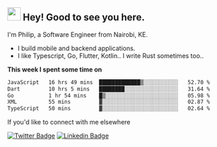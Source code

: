 <h2><img src="https://slackmojis.com/emojis/3643-cool-doge/download" width="30"/> Hey! Good to see you here.</h2>

<p>I'm Philip, a Software Engineer from Nairobi, KE. 

- I build mobile and backend applications.
- I like Typescript, Go, Flutter, Kotlin.. I write Rust sometimes too..</p>

**This week I spent some time on**
<!--START_SECTION:waka-->

```txt
JavaScript   16 hrs 49 mins  █████████████▒░░░░░░░░░░░   52.70 %
Dart         10 hrs 5 mins   ████████░░░░░░░░░░░░░░░░░   31.64 %
Go           1 hr 54 mins    █▒░░░░░░░░░░░░░░░░░░░░░░░   05.98 %
XML          55 mins         ▓░░░░░░░░░░░░░░░░░░░░░░░░   02.87 %
TypeScript   50 mins         ▓░░░░░░░░░░░░░░░░░░░░░░░░   02.64 %
```

<!--END_SECTION:waka-->

If you'd like to connect with me elsewhere

[![Twitter Badge](https://img.shields.io/badge/-Twitter-1ca0f1?style=flat-square&labelColor=1ca0f1&logo=twitter&logoColor=white&link=https://twitter.com/_diogorodrigues)](https://twitter.com/kimathiphil)  [![Linkedin Badge](https://img.shields.io/badge/-LinkedIn-blue?style=flat-square&logo=Linkedin&logoColor=white&link=https://www.linkedin.com/in/philip-kimathi-2604a9114/)](https://www.linkedin.com/in/philip-kimathi-2604a9114/)
